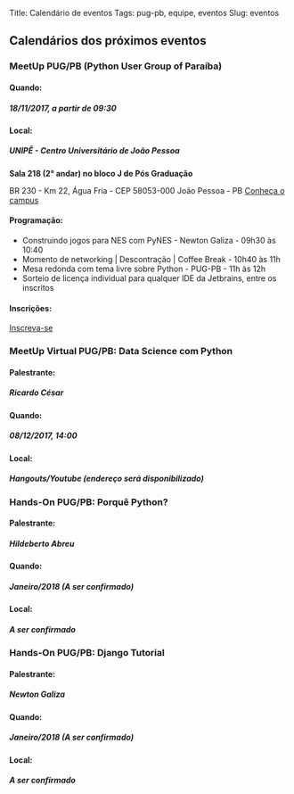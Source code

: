 Title: Calendário de eventos
Tags: pug-pb, equipe, eventos
Slug: eventos

## Calendários dos próximos eventos

### MeetUp PUG/PB (Python User Group of Paraíba)

#### Quando:

##### 18/11/2017, a partir de 09:30

#### Local:

##### UNIPÊ - Centro Universitário de João Pessoa
**Sala 218 (2° andar) no bloco J de Pós Graduação**

BR 230 - Km 22, Água Fria - CEP 58053-000 João Pessoa - PB
[Conheça o campus](http://unipe.br/conheca-o-campus/)

#### Programação:

* Construindo jogos para NES com PyNES - Newton Galiza - 09h30 às 10:40
* Momento de networking | Descontração | Coffee Break - 10h40 às 11h
* Mesa redonda com tema livre sobre Python - PUG-PB - 11h às 12h
* Sorteio de licença individual para qualquer IDE da Jetbrains, entre os inscritos

#### Inscrições:
[Inscreva-se](https://www.sympla.com.br/meetup-pug-pb-python-user-group-of-paraiba__217120)


### MeetUp Virtual PUG/PB: Data Science com Python

#### Palestrante:

##### Ricardo César

#### Quando:

##### 08/12/2017, 14:00

#### Local:

##### Hangouts/Youtube (endereço será disponibilizado)



### Hands-On PUG/PB: Porquê Python?

#### Palestrante:

##### Hildeberto Abreu

#### Quando:

##### Janeiro/2018 (A ser confirmado)

#### Local:

##### A ser confirmado



### Hands-On PUG/PB: Django Tutorial

#### Palestrante:

##### Newton Galiza

#### Quando:

##### Janeiro/2018 (A ser confirmado)

#### Local:

##### A ser confirmado

